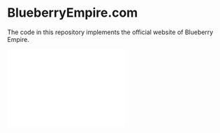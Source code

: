 BlueberryEmpire.com
===================

The code in this repository implements the official website of Blueberry Empire.

![Logo](/Images/BlueberryEmpire.svg "Blueberry Empire Logo")
